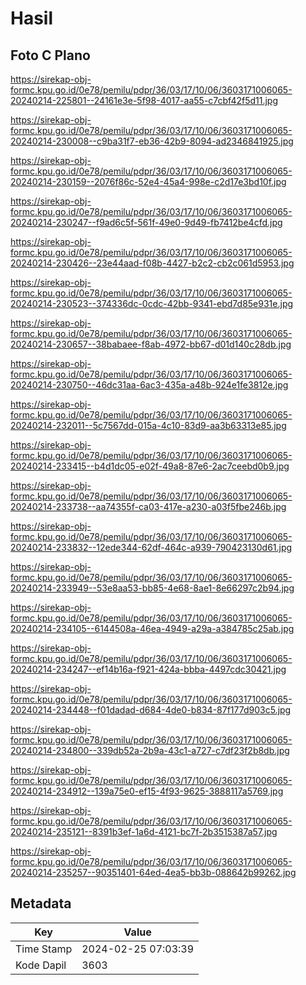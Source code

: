 # Hasil

## Foto C Plano

https://sirekap-obj-formc.kpu.go.id/0e78/pemilu/pdpr/36/03/17/10/06/3603171006065-20240214-225801--24161e3e-5f98-4017-aa55-c7cbf42f5d11.jpg

https://sirekap-obj-formc.kpu.go.id/0e78/pemilu/pdpr/36/03/17/10/06/3603171006065-20240214-230008--c9ba31f7-eb36-42b9-8094-ad2346841925.jpg

https://sirekap-obj-formc.kpu.go.id/0e78/pemilu/pdpr/36/03/17/10/06/3603171006065-20240214-230159--2076f86c-52e4-45a4-998e-c2d17e3bd10f.jpg

https://sirekap-obj-formc.kpu.go.id/0e78/pemilu/pdpr/36/03/17/10/06/3603171006065-20240214-230247--f9ad6c5f-561f-49e0-9d49-fb7412be4cfd.jpg

https://sirekap-obj-formc.kpu.go.id/0e78/pemilu/pdpr/36/03/17/10/06/3603171006065-20240214-230426--23e44aad-f08b-4427-b2c2-cb2c061d5953.jpg

https://sirekap-obj-formc.kpu.go.id/0e78/pemilu/pdpr/36/03/17/10/06/3603171006065-20240214-230523--374336dc-0cdc-42bb-9341-ebd7d85e931e.jpg

https://sirekap-obj-formc.kpu.go.id/0e78/pemilu/pdpr/36/03/17/10/06/3603171006065-20240214-230657--38babaee-f8ab-4972-bb67-d01d140c28db.jpg

https://sirekap-obj-formc.kpu.go.id/0e78/pemilu/pdpr/36/03/17/10/06/3603171006065-20240214-230750--46dc31aa-6ac3-435a-a48b-924e1fe3812e.jpg

https://sirekap-obj-formc.kpu.go.id/0e78/pemilu/pdpr/36/03/17/10/06/3603171006065-20240214-232011--5c7567dd-015a-4c10-83d9-aa3b63313e85.jpg

https://sirekap-obj-formc.kpu.go.id/0e78/pemilu/pdpr/36/03/17/10/06/3603171006065-20240214-233415--b4d1dc05-e02f-49a8-87e6-2ac7ceebd0b9.jpg

https://sirekap-obj-formc.kpu.go.id/0e78/pemilu/pdpr/36/03/17/10/06/3603171006065-20240214-233738--aa74355f-ca03-417e-a230-a03f5fbe246b.jpg

https://sirekap-obj-formc.kpu.go.id/0e78/pemilu/pdpr/36/03/17/10/06/3603171006065-20240214-233832--12ede344-62df-464c-a939-790423130d61.jpg

https://sirekap-obj-formc.kpu.go.id/0e78/pemilu/pdpr/36/03/17/10/06/3603171006065-20240214-233949--53e8aa53-bb85-4e68-8ae1-8e66297c2b94.jpg

https://sirekap-obj-formc.kpu.go.id/0e78/pemilu/pdpr/36/03/17/10/06/3603171006065-20240214-234105--6144508a-46ea-4949-a29a-a384785c25ab.jpg

https://sirekap-obj-formc.kpu.go.id/0e78/pemilu/pdpr/36/03/17/10/06/3603171006065-20240214-234247--ef14b16a-f921-424a-bbba-4497cdc30421.jpg

https://sirekap-obj-formc.kpu.go.id/0e78/pemilu/pdpr/36/03/17/10/06/3603171006065-20240214-234448--f01dadad-d684-4de0-b834-87f177d903c5.jpg

https://sirekap-obj-formc.kpu.go.id/0e78/pemilu/pdpr/36/03/17/10/06/3603171006065-20240214-234800--339db52a-2b9a-43c1-a727-c7df23f2b8db.jpg

https://sirekap-obj-formc.kpu.go.id/0e78/pemilu/pdpr/36/03/17/10/06/3603171006065-20240214-234912--139a75e0-ef15-4f93-9625-3888117a5769.jpg

https://sirekap-obj-formc.kpu.go.id/0e78/pemilu/pdpr/36/03/17/10/06/3603171006065-20240214-235121--8391b3ef-1a6d-4121-bc7f-2b3515387a57.jpg

https://sirekap-obj-formc.kpu.go.id/0e78/pemilu/pdpr/36/03/17/10/06/3603171006065-20240214-235257--90351401-64ed-4ea5-bb3b-088642b99262.jpg


## Metadata

| Key        | Value               |
| ---------- | ------------------- |
| Time Stamp | 2024-02-25 07:03:39 |
| Kode Dapil | 3603                |



